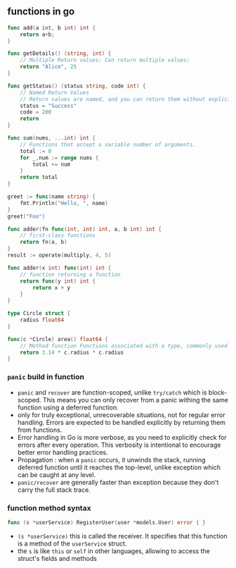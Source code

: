 ## functions in go

```go
func add(a int, b int) int {
	return a+b;
}

func getDetails() (string, int) {
	// Multiple Return values: Can return multiple values;
	return "Alice", 25
}

func getStatus() (status string, code int) {
	// Named Return Values
	// Return values are named, and you can return them without explicitly using return.
	status = "Success"
	code = 200
	return
}

func sum(nums, ...int) int {
	// Functions that accept a variable number of arguments.
	total := 0
	for _,num := range nums {
		total += num
	}
	return total
}

greet := func(name string) {
	fmt.Println("Hello, ", name)
}
greet("Foo")

func adder(fn func(int, int) int, a, b int) int {
	// first-class functions
	return fn(a, b)
}
result := operate(multiply, 4, 5)

func adder(x int) func(int) int {
	// function returning a function
	return func(y int) int {
		return x + y
	}
}

type Circle struct {
	radius float64
}

func(c *Circle) area() float64 {
	// Method function Functions associated with a type, commonly used for object-oriented programming in go.
	return 3.14 * c.radius * c.radius
}
```

### `panic` build in function
- `panic` and `recover` are function-scoped, unlike `try/catch` which is block-scoped. This means you can only recover from a panic withing the same function using a deferred function.
- only for truly exceptional, unrecoverable situations, not for regular error handling. Errors are expected to be handled explicitly by returning them from functions.
- Error handling in Go is more verbose, as you need to explicitly check for errors after every operation. This verbosity is intentional to encourage better error handling practices.
- Propagation : when a `panic` occurs, it unwinds the stack, running deferred function until it reaches the top-level, unlike exception which can be caught at any level.
- `panic/recover` are generally faster than exception because they don't carry the full stack trace.
### function method syntax
```go
func (s *userService) RegisterUser(user *models.User) error { }
```

- `(s *userService)` this is called the receiver. It specifies that this function is a method of the `userService` struct.
- the `s` is like `this` or `self` in other languages, allowing to access the struct's fields and methods